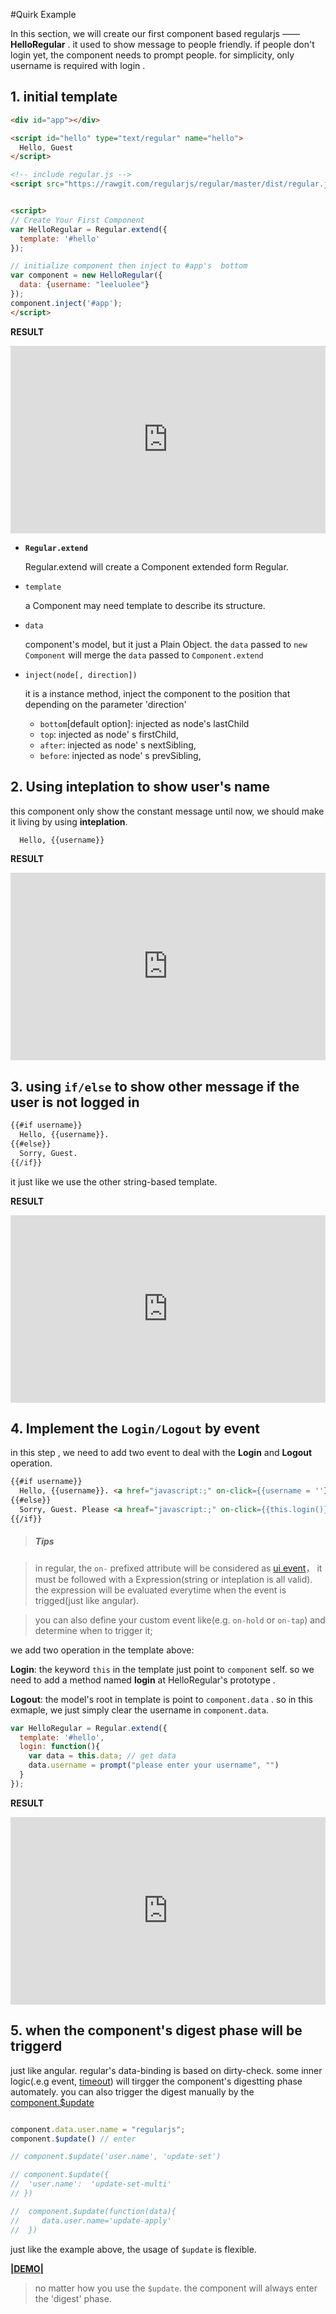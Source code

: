 
#Quirk Example

In this section, we will create our first component based regularjs —— __HelloRegular__ . it used to show  message to people friendly. if people don't login yet, the component needs to prompt people. for simplicity, only username is required with login .



## 1. initial template

```html
<div id="app"></div>

<script id="hello" type="text/regular" name="hello">
  Hello, Guest
</script>

<!-- include regular.js -->
<script src="https://rawgit.com/regularjs/regular/master/dist/regular.js"></script>


<script>
// Create Your First Component
var HelloRegular = Regular.extend({
  template: '#hello'
});

// initialize component then inject to #app's  bottom
var component = new HelloRegular({
  data: {username: "leeluolee"}
});
component.inject('#app'); 
</script>

```

__RESULT__


<iframe width="100%" height="300" src="http://jsfiddle.net/leeluolee/C2Gh9/embedded/result,js,html,resources" allowfullscreen="allowfullscreen" frameborder="0"></iframe>



* __`Regular.extend`__

  Regular.extend will create a Component extended form Regular. 

* `template`

  a Component may need template to describe its structure.


* `data`
  
  component's model, but it just a Plain Object.  the `data` passed to `new Component` will merge the `data` passed to `Component.extend`

<a name="inject"></a>
* `inject(node[, direction])`

  it is a instance method, inject the component to the position that depending on the parameter 'direction'
    * `bottom`[default option]: injected as node's lastChild 
    * `top`: injected as node' s firstChild,
    * `after`: injected as node' s nextSibling,
    * `before`: injected as node' s prevSibling,






## 2. Using __inteplation__ to show user's name

this component only show the constant message until now, we should make it living by using __inteplation__.


```html
  Hello, {{username}}
```

__RESULT__

<iframe width="100%" height="300" src="http://jsfiddle.net/leeluolee/C2Gh9/8/embedded/result,js,html,resources" allowfullscreen="allowfullscreen" frameborder="0"></iframe>


## 3. using `if/else` to show other message if the user is not logged in 


```xml
{{#if username}}
  Hello, {{username}}.
{{#else}}
  Sorry, Guest.
{{/if}}
```

it just like we use the other string-based template.


__RESULT__

<iframe width="100%" height="300" src="http://jsfiddle.net/leeluolee/C2Gh9/9/embedded/result,js,html,resources" allowfullscreen="allowfullscreen" frameborder="0"></iframe>




## 4. Implement the `Login/Logout`  by event

in this step , we need to add two event to deal with the __Login__ and __Logout__ operation.

```html
{{#if username}}
  Hello, {{username}}. <a href="javascript:;" on-click={{username = ''}}>Logout</a>
{{#else}}
  Sorry, Guest. Please <a hreaf="javascript:;" on-click={{this.login()}}>Login</a>
{{/if}}

```

> <h5>Tips</h5>

>in regular,  the `on-` prefixed attribute will be considered as [ui event](../core/event.md)， it must be followed with a Expression(string or inteplation is all valid). the expression will be evaluated everytime when the event is trigged(just like angular). 

> you can also define your custom event like(e.g. `on-hold` or `on-tap`) and determine when to trigger it;


we add two operation in the template above: 


__Login__: the keyword `this` in the template just point to `component` self. so we need to add a method named __login__ at HelloRegular's prototype .

__Logout__: the model's root in template is point to `component.data` . so in this exmaple, we just simply clear the username in `component.data`.



```javascript
var HelloRegular = Regular.extend({
  template: '#hello',
  login: function(){
    var data = this.data; // get data
    data.username = prompt("please enter your username", "")
  }
});

```

__RESULT__

<iframe width="100%" height="300" src="http://jsfiddle.net/leeluolee/C2Gh9/10/embedded/result,js,html,resources" allowfullscreen="allowfullscreen" frameborder="0"></iframe>




## 5. when the component's digest phase will be triggerd

just like angular. regular's data-binding is based on dirty-check. some inner logic(.e.g event, [timeout](../core/use.html#timeout)) will tirgger the component's digestting phase automately. you can also trigger the digest manually by the [component.$update](../core/binding.html#update)


```javascript

component.data.user.name = "regularjs";
component.$update() // enter

// component.$update('user.name', 'update-set')

// component.$update({
//  'user.name':  'update-set-multi'
// })

//  component.$update(function(data){
//     data.user.name='update-apply'
//  })
```

just like the example above, the usage of `$update` is flexible.


__[|DEMO|](http://fiddle.jshell.net/leeluolee/C2Gh9/5/)__ 


> no matter how you use the `$update`. the component will always enter the 'digest' phase.









